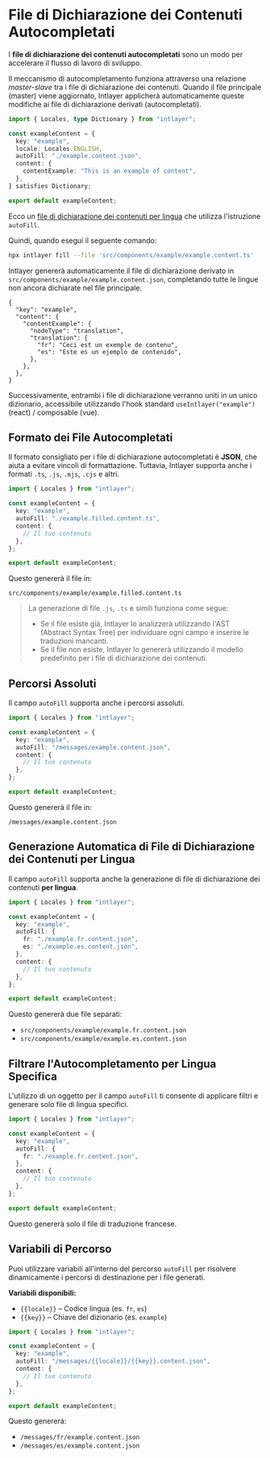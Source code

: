 # File di Dichiarazione dei Contenuti Autocompletati

I **file di dichiarazione dei contenuti autocompletati** sono un modo per accelerare il flusso di lavoro di sviluppo.

Il meccanismo di autocompletamento funziona attraverso una relazione _master-slave_ tra i file di dichiarazione dei contenuti. Quando il file principale (master) viene aggiornato, Intlayer applicherà automaticamente queste modifiche ai file di dichiarazione derivati (autocompletati).

```ts fileName="src/components/example/example.content.ts"
import { Locales, type Dictionary } from "intlayer";

const exampleContent = {
  key: "example",
  locale: Locales.ENGLISH,
  autoFill: "./example.content.json",
  content: {
    contentExample: "This is an example of content",
  },
} satisfies Dictionary;

export default exampleContent;
```

Ecco un [file di dichiarazione dei contenuti per lingua](https://github.com/aymericzip/intlayer/blob/main/docs/it/per_locale_file.md) che utilizza l'istruzione `autoFill`.

Quindi, quando esegui il seguente comando:

```bash
npx intlayer fill --file 'src/components/example/example.content.ts'
```

Intlayer genererà automaticamente il file di dichiarazione derivato in `src/components/example/example.content.json`, completando tutte le lingue non ancora dichiarate nel file principale.

```json5 fileName="src/components/example/example.content.json"
{
  "key": "example",
  "content": {
    "contentExample": {
      "nodeType": "translation",
      "translation": {
        "fr": "Ceci est un exemple de contenu",
        "es": "Este es un ejemplo de contenido",
      },
    },
  },
}
```

Successivamente, entrambi i file di dichiarazione verranno uniti in un unico dizionario, accessibile utilizzando l'hook standard `useIntlayer("example")` (react) / composable (vue).

## Formato dei File Autocompletati

Il formato consigliato per i file di dichiarazione autocompletati è **JSON**, che aiuta a evitare vincoli di formattazione. Tuttavia, Intlayer supporta anche i formati `.ts`, `.js`, `.mjs`, `.cjs` e altri.

```ts fileName="src/components/example/example.content.ts"
import { Locales } from "intlayer";

const exampleContent = {
  key: "example",
  autoFill: "./example.filled.content.ts",
  content: {
    // Il tuo contenuto
  },
};

export default exampleContent;
```

Questo genererà il file in:

```
src/components/example/example.filled.content.ts
```

> La generazione di file `.js`, `.ts` e simili funziona come segue:
>
> - Se il file esiste già, Intlayer lo analizzerà utilizzando l'AST (Abstract Syntax Tree) per individuare ogni campo e inserire le traduzioni mancanti.
> - Se il file non esiste, Intlayer lo genererà utilizzando il modello predefinito per i file di dichiarazione dei contenuti.

## Percorsi Assoluti

Il campo `autoFill` supporta anche i percorsi assoluti.

```ts fileName="src/components/example/example.content.ts"
import { Locales } from "intlayer";

const exampleContent = {
  key: "example",
  autoFill: "/messages/example.content.json",
  content: {
    // Il tuo contenuto
  },
};

export default exampleContent;
```

Questo genererà il file in:

```
/messages/example.content.json
```

## Generazione Automatica di File di Dichiarazione dei Contenuti per Lingua

Il campo `autoFill` supporta anche la generazione di file di dichiarazione dei contenuti **per lingua**.

```ts fileName="src/components/example/example.content.ts"
import { Locales } from "intlayer";

const exampleContent = {
  key: "example",
  autoFill: {
    fr: "./example.fr.content.json",
    es: "./example.es.content.json",
  },
  content: {
    // Il tuo contenuto
  },
};

export default exampleContent;
```

Questo genererà due file separati:

- `src/components/example/example.fr.content.json`
- `src/components/example/example.es.content.json`

## Filtrare l'Autocompletamento per Lingua Specifica

L'utilizzo di un oggetto per il campo `autoFill` ti consente di applicare filtri e generare solo file di lingua specifici.

```ts fileName="src/components/example/example.content.ts"
import { Locales } from "intlayer";

const exampleContent = {
  key: "example",
  autoFill: {
    fr: "./example.fr.content.json",
  },
  content: {
    // Il tuo contenuto
  },
};

export default exampleContent;
```

Questo genererà solo il file di traduzione francese.

## Variabili di Percorso

Puoi utilizzare variabili all'interno del percorso `autoFill` per risolvere dinamicamente i percorsi di destinazione per i file generati.

**Variabili disponibili:**

- `{{locale}}` – Codice lingua (es. `fr`, `es`)
- `{{key}}` – Chiave del dizionario (es. `example`)

```ts fileName="src/components/example/example.content.ts"
import { Locales } from "intlayer";

const exampleContent = {
  key: "example",
  autoFill: "/messages/{{locale}}/{{key}}.content.json",
  content: {
    // Il tuo contenuto
  },
};

export default exampleContent;
```

Questo genererà:

- `/messages/fr/example.content.json`
- `/messages/es/example.content.json`
